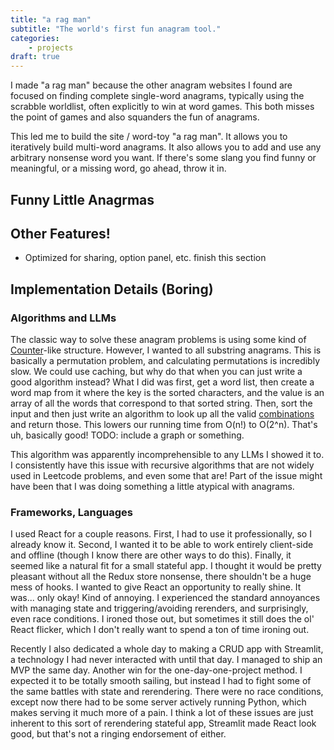 ```yaml
---
title: "a rag man"
subtitle: "The world's first fun anagram tool."
categories:
    - projects
draft: true
---
```


I made "a rag man" because the other anagram websites I found are focused on finding complete single-word anagrams, typically using the scrabble worldlist, often explicitly to win at word games. This both misses the point of games and also squanders the fun of anagrams.

This led me to build the site / word-toy "a rag man". It allows you to iteratively build multi-word anagrams. It also allows you to add and use any arbitrary nonsense word you want. If there's some slang you find funny or meaningful, or a missing word, go ahead, throw it in.

## Funny Little Anagrmas

## Other Features!

- Optimized for sharing, option panel, etc. finish this section

## Implementation Details (Boring)

### Algorithms and LLMs

The classic way to solve these anagram problems is using some kind of [Counter]()-like structure. However, I wanted to all substring anagrams. This is basically a permutation problem, and calculating permutations is incredibly slow. We could use caching, but why do that when you can just write a good algorithm instead? What I did was first, get a word list, then create a word map from it where the key is the sorted characters, and the value is an array of all the words that correspond to that sorted string. Then, sort the input and then just write an algorithm to look up all the valid [combinations]() and return those. This lowers our running time from O(n!) to O(2^n). That's uh, basically good! TODO: include a graph or something.

This algorithm was apparently incomprehensible to any LLMs I showed it to. I consistently have this issue with recursive algorithms that are not widely used in Leetcode problems, and even some that are! Part of the issue might have been that I was doing something a little atypical with anagrams.

### Frameworks, Languages

I used React for a couple reasons. First, I had to use it professionally, so I already know it. Second, I wanted it to be able to work entirely client-side and offline (though I know there are other ways to do this). Finally, it seemed like a natural fit for a small stateful app. I thought it would be pretty pleasant without all the Redux store nonsense, there shouldn't be a huge mess of hooks. I wanted to give React an opportunity to really shine. It was... only okay! Kind of annoying. I experienced the standard annoyances with managing state and triggering/avoiding rerenders, and surprisingly, even race conditions. I ironed those out, but sometimes it still does the ol' React flicker, which I don't really want to spend a ton of time ironing out.

Recently I also dedicated a whole day to making a CRUD app with Streamlit, a technology I had never interacted with until that day. I managed to ship an MVP the same day. Another win for the one-day-one-project method. I expected it to be totally smooth sailing, but instead I had to fight some of the same battles with state and rerendering. There were no race conditions, except now there had to be some server actively running Python, which makes serving it much more of a pain. I think a lot of these issues are just inherent to this sort of rerendering stateful app, Streamlit made React look good, but that's not a ringing endorsement of either.

